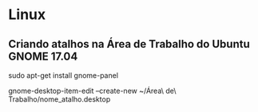 # Linux

## Criando atalhos na Área de Trabalho do Ubuntu GNOME 17.04

sudo apt-get install gnome-panel  

gnome-desktop-item-edit –create-new ~/Área\ de\ Trabalho/nome_atalho.desktop
